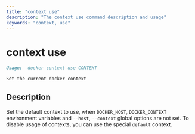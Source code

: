 ```yaml
---
title: "context use"
description: "The context use command description and usage"
keywords: "context, use"
---
```


<!-- This file is maintained within the docker/cli GitHub
     repository at https://github.com/docker/cli/. Make all
     pull requests against that repo. If you see this file in
     another repository, consider it read-only there, as it will
     periodically be overwritten by the definitive file. Pull
     requests which include edits to this file in other repositories
     will be rejected.
-->

# context use

```markdown
Usage:  docker context use CONTEXT

Set the current docker context
```

## Description
Set the default context to use, when `DOCKER_HOST`, `DOCKER_CONTEXT` environment variables and `--host`, `--context` global options are not set.
To disable usage of contexts, you can use the special `default` context.